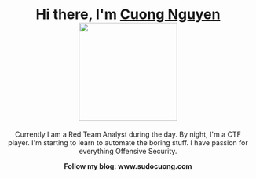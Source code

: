 <h1 align="center" height='30'>Hi there, I'm <a href="https://holmes-py.github.io/" target="_blank">Cuong Nguyen</a> 
<img src='https://media.giphy.com/media/bcKmIWkUMCjVm/giphy.gif' width='200' ></h1> 
<div align="center">
  </div>
  <div align="center">
  <p> Currently I am a Red Team Analyst during the day. By night, I'm a CTF player. I'm starting to learn to automate the boring stuff. I have passion for everything Offensive Security.</p>
  
  <p><b>Follow my blog: www.sudocuong.com</b></p>

